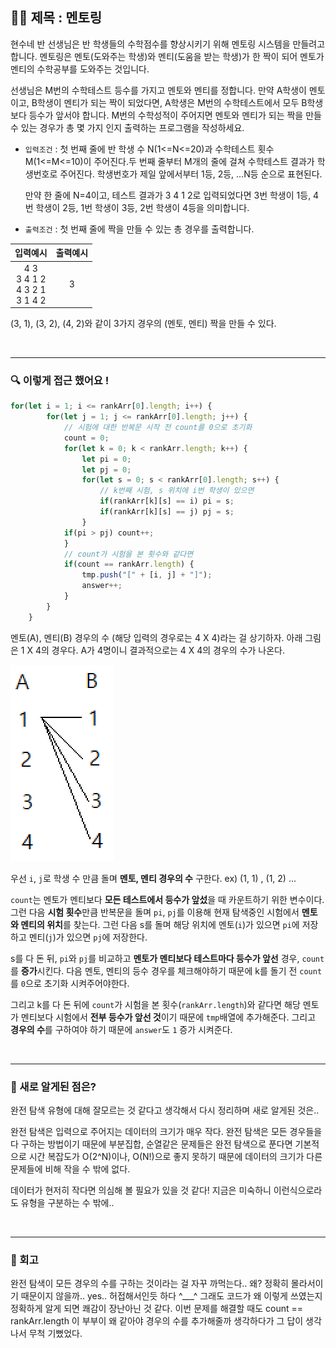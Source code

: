 ## ✍🏻 제목 : 멘토링
현수네 반 선생님은 반 학생들의 수학점수를 향상시키기 위해 멘토링 시스템을 만들려고 합니다. 멘토링은 멘토(도와주는 학생)와 멘티(도움을 받는 학생)가 한 짝이 되어 멘토가 멘티의 수학공부를 도와주는 것입니다. 

선생님은 M번의 수학테스트 등수를 가지고 멘토와 멘티를 정합니다. 만약 A학생이 멘토이고, B학생이 멘티가 되는 짝이 되었다면, A학생은 M번의 수학테스트에서 모두 B학생보다 등수가 앞서야 합니다. M번의 수학성적이 주어지면 멘토와 멘티가 되는 짝을 만들 수 있는 경우가 총 몇 가지 인지 
출력하는 프로그램을 작성하세요.

- `입력조건` : 첫 번째 줄에 반 학생 수 N(1<=N<=20)과 수학테스트 횟수 M(1<=M<=10)이 주어진다.두 번째 줄부터 M개의 줄에 걸쳐 수학테스트 결과가 학생번호로 주어진다. 학생번호가 제일 앞에서부터 1등, 2등, ...N등 순으로 표현된다. 

    만약 한 줄에 N=4이고, 테스트 결과가 3 4 1 2로 입력되었다면 3번 학생이 1등, 4번 학생이 2등, 1번 학생이 3등, 2번 학생이 4등을 의미합니다.


- `출력조건` : 첫 번째 줄에 짝을 만들 수 있는 총 경우를 출력합니다.

|입력예시|출력예시|
|:------:|:----:|
|4 3</br>3 4 1 2</br>4 3 2 1</br>3 1 4 2|3|

(3, 1), (3, 2), (4, 2)와 같이 3가지 경우의 (멘토, 멘티) 짝을 만들 수 있다.

</br>

---

### 🔍 이렇게 접근 했어요 !

```javascript
for(let i = 1; i <= rankArr[0].length; i++) {
        for(let j = 1; j <= rankArr[0].length; j++) {
            // 시험에 대한 반복문 시작 전 count를 0으로 초기화
            count = 0;
            for(let k = 0; k < rankArr.length; k++) {
                let pi = 0;
                let pj = 0;
                for(let s = 0; s < rankArr[0].length; s++) {
                    // k번째 시험, s 위치에 i번 학생이 있으면
                    if(rankArr[k][s] == i) pi = s;
                    if(rankArr[k][s] == j) pj = s;
                }
            if(pi > pj) count++;
            }
            // count가 시험을 본 횟수와 같다면 
            if(count == rankArr.length) {
                tmp.push("[" + [i, j] + "]");
                answer++;
            }
        }
    }
```
멘토(A), 멘티(B) 경우의 수 (해당 입력의 경우로는 4 X 4)라는 걸 상기하자. 아래 그림은 1 X 4의 경우다. A가 4명이니 결과적으로는 4 X 4의 경우의 수가 나온다.

![](2023-05-31-16-25-20.png)

우선 `i`, `j`로 학생 수 만큼 돌며 **멘토, 멘티 경우의 수** 구한다. ex) (1, 1) , (1, 2) ...

`count`는 멘토가 멘티보다 **모든 테스트에서 등수가 앞섰**을 때 카운트하기 위한 변수이다.
그런 다음 **시험 횟수**만큼 반복문을 돌며 `pi`, `pj`를 이용해 현재 탐색중인 시험에서 **멘토와 멘티의 위치**를 찾는다. 그런 다음 s를 돌며 해당 위치에 멘토(`i`)가 있으면 `pi`에 저장하고 멘티(`j`)가 있으면 `pj`에 저장한다.

s를 다 돈 뒤, `pi`와 `pj`를 비교하고 **멘토가 멘티보다 테스트마다 등수가 앞선** 경우, `count`를 **증가**시킨다. 다음 멘토, 멘티의 등수 경우를 체크해야하기 때문에 k를 돌기 전 `count`를 `0`으로 초기화 시켜주어야한다. 

그리고 k를 다 돈 뒤에 `count`가 시험을 본 횟수(`rankArr.length`)와 같다면 해당 멘토가 멘티보다 시험에서 **전부 등수가 앞선 것**이기 때문에 `tmp`배열에 추가해준다. 그리고 **경우의 수**를 구하여야 하기 때문에 `answer`도 `1` 증가 시켜준다.

</br>

---

### 🎉 새로 알게된 점은?
완전 탐색 유형에 대해 잘모르는 것 같다고 생각해서 다시 정리하며 새로 알게된 것은..

완전 탐색은 입력으로 주어지는 데이터의 크기가 매우 작다. 완전 탐색은 모든 경우들을 다 구하는 방법이기 때문에 부분집합, 순열같은 문제들은 완전 탐색으로 푼다면 기본적으로 시간 복잡도가 O(2^N)이나, O(N!)으로 좋지 못하기 때문에 데이터의 크기가 다른 문제들에 비해 작을 수 밖에 없다.

데이터가 현저히 작다면 의심해 볼 필요가 있을 것 같다! 지금은 미숙하니 이런식으로라도 유형을 구분하는 수 밖에..

</br>

---

### 🐾 회고
완전 탐색이 모든 경우의 수를 구하는 것이라는 걸 자꾸 까먹는다.. 왜? 정확히 몰라서이기 때문이지 않을까.. yes.. 허접해서인듯 하다 ^___^ 그래도 코드가 왜 이렇게 쓰였는지 정확하게 알게 되면 쾌감이 장난아닌 것 같다. 이번 문제를 해결할 때도 count == rankArr.length 이 부부이 왜 같아야 경우의 수를 추가해줄까 생각하다가 그 답이 생각나서 무척 기뻤었다.